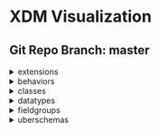 # XDM Visualization
## Git Repo Branch: master
<details>
<summary>extensions</summary>
<ul>
<details>
<summary>adobe</summary>
<ul>
<details>
<summary>b2b</summary>
<ul>
<details>
<summary>bizible</summary>
<ul>
<li><a href="http://opensource.adobe.com/xdmVisualization/prod/master/adobe.b2b.bizible.bizible-account-details.html">bizible-account-details</a></li>
<li><a href="http://opensource.adobe.com/xdmVisualization/prod/master/adobe.b2b.bizible.bizible-opportunity-details.html">bizible-opportunity-details</a></li>
<li><a href="http://opensource.adobe.com/xdmVisualization/prod/master/adobe.b2b.bizible.bizible-person-details.html">bizible-person-details</a></li>
</ul>
</details>
<details>
<summary>marketo</summary>
<ul>
<li><a href="http://opensource.adobe.com/xdmVisualization/prod/master/adobe.b2b.marketo.marketo-web-url.html">marketo-web-url</a></li>
</ul>
</details>
</ul>
</details>
<details>
<summary>experience</summary>
<ul>
<li><a href="http://opensource.adobe.com/xdmVisualization/prod/master/adobe.experience.aam-experienceevent.html">aam-experienceevent</a></li>
<li><a href="http://opensource.adobe.com/xdmVisualization/prod/master/adobe.experience.adcloud-experienceevent.html">adcloud-experienceevent</a></li>
<li><a href="http://opensource.adobe.com/xdmVisualization/prod/master/adobe.experience.adcloud-profile.html">adcloud-profile</a></li>
<details>
<summary>adcloud</summary>
<ul>
<li><a href="http://opensource.adobe.com/xdmVisualization/prod/master/adobe.experience.adcloud.adcloudsegment.html">adcloudsegment</a></li>
<li><a href="http://opensource.adobe.com/xdmVisualization/prod/master/adobe.experience.adcloud.addeliverydetails.html">addeliverydetails</a></li>
<li><a href="http://opensource.adobe.com/xdmVisualization/prod/master/adobe.experience.adcloud.advertisement.html">advertisement</a></li>
<li><a href="http://opensource.adobe.com/xdmVisualization/prod/master/adobe.experience.adcloud.attributedconversionmodel.html">attributedconversionmodel</a></li>
<li><a href="http://opensource.adobe.com/xdmVisualization/prod/master/adobe.experience.adcloud.campaign.html">campaign</a></li>
<li><a href="http://opensource.adobe.com/xdmVisualization/prod/master/adobe.experience.adcloud.conversiondetails.html">conversiondetails</a></li>
<li><a href="http://opensource.adobe.com/xdmVisualization/prod/master/adobe.experience.adcloud.creative.html">creative</a></li>
<li><a href="http://opensource.adobe.com/xdmVisualization/prod/master/adobe.experience.adcloud.creative-event.html">creative-event</a></li>
<details>
<summary>dsp</summary>
<ul>
<li><a href="http://opensource.adobe.com/xdmVisualization/prod/master/adobe.experience.adcloud.dsp.account.html">account</a></li>
<li><a href="http://opensource.adobe.com/xdmVisualization/prod/master/adobe.experience.adcloud.dsp.advertisement.html">advertisement</a></li>
<li><a href="http://opensource.adobe.com/xdmVisualization/prod/master/adobe.experience.adcloud.dsp.advertiser.html">advertiser</a></li>
<li><a href="http://opensource.adobe.com/xdmVisualization/prod/master/adobe.experience.adcloud.dsp.campaign.html">campaign</a></li>
<li><a href="http://opensource.adobe.com/xdmVisualization/prod/master/adobe.experience.adcloud.dsp.package.html">package</a></li>
<li><a href="http://opensource.adobe.com/xdmVisualization/prod/master/adobe.experience.adcloud.dsp.placement.html">placement</a></li>
<li><a href="http://opensource.adobe.com/xdmVisualization/prod/master/adobe.experience.adcloud.dsp.promotedvideo.html">promotedvideo</a></li>
<li><a href="http://opensource.adobe.com/xdmVisualization/prod/master/adobe.experience.adcloud.dsp.site.html">site</a></li>
</ul>
</details>
<li><a href="http://opensource.adobe.com/xdmVisualization/prod/master/adobe.experience.adcloud.experienceevent-all.html">experienceevent-all</a></li>
<li><a href="http://opensource.adobe.com/xdmVisualization/prod/master/adobe.experience.adcloud.fees.html">fees</a></li>
<li><a href="http://opensource.adobe.com/xdmVisualization/prod/master/adobe.experience.adcloud.inventory.html">inventory</a></li>
<li><a href="http://opensource.adobe.com/xdmVisualization/prod/master/adobe.experience.adcloud.partnerdata.html">partnerdata</a></li>
<li><a href="http://opensource.adobe.com/xdmVisualization/prod/master/adobe.experience.adcloud.productdetails.html">productdetails</a></li>
<li><a href="http://opensource.adobe.com/xdmVisualization/prod/master/adobe.experience.adcloud.profile-all.html">profile-all</a></li>
<details>
<summary>searchads</summary>
<ul>
<li><a href="http://opensource.adobe.com/xdmVisualization/prod/master/adobe.experience.adcloud.searchads.account.html">account</a></li>
<li><a href="http://opensource.adobe.com/xdmVisualization/prod/master/adobe.experience.adcloud.searchads.adgroup.html">adgroup</a></li>
<li><a href="http://opensource.adobe.com/xdmVisualization/prod/master/adobe.experience.adcloud.searchads.aggregateperformancebyad.html">aggregateperformancebyad</a></li>
<li><a href="http://opensource.adobe.com/xdmVisualization/prod/master/adobe.experience.adcloud.searchads.aggregateperformancebyadbykeyword.html">aggregateperformancebyadbykeyword</a></li>
<li><a href="http://opensource.adobe.com/xdmVisualization/prod/master/adobe.experience.adcloud.searchads.aggregateperformancebykeyword.html">aggregateperformancebykeyword</a></li>
<li><a href="http://opensource.adobe.com/xdmVisualization/prod/master/adobe.experience.adcloud.searchads.campaign.html">campaign</a></li>
<li><a href="http://opensource.adobe.com/xdmVisualization/prod/master/adobe.experience.adcloud.searchads.platform.html">platform</a></li>
<li><a href="http://opensource.adobe.com/xdmVisualization/prod/master/adobe.experience.adcloud.searchads.portfolio.html">portfolio</a></li>
<li><a href="http://opensource.adobe.com/xdmVisualization/prod/master/adobe.experience.adcloud.searchads.transactionproperties.html">transactionproperties</a></li>
</ul>
</details>
<details>
<summary>searchadvertising</summary>
<ul>
<li><a href="http://opensource.adobe.com/xdmVisualization/prod/master/adobe.experience.adcloud.searchadvertising.account.html">account</a></li>
<li><a href="http://opensource.adobe.com/xdmVisualization/prod/master/adobe.experience.adcloud.searchadvertising.adgroup.html">adgroup</a></li>
<li><a href="http://opensource.adobe.com/xdmVisualization/prod/master/adobe.experience.adcloud.searchadvertising.aggregateperformancebyad.html">aggregateperformancebyad</a></li>
<li><a href="http://opensource.adobe.com/xdmVisualization/prod/master/adobe.experience.adcloud.searchadvertising.aggregateperformancebyadbykeyword.html">aggregateperformancebyadbykeyword</a></li>
<li><a href="http://opensource.adobe.com/xdmVisualization/prod/master/adobe.experience.adcloud.searchadvertising.aggregateperformancebykeyword.html">aggregateperformancebykeyword</a></li>
<li><a href="http://opensource.adobe.com/xdmVisualization/prod/master/adobe.experience.adcloud.searchadvertising.campaign.html">campaign</a></li>
<li><a href="http://opensource.adobe.com/xdmVisualization/prod/master/adobe.experience.adcloud.searchadvertising.portfolio.html">portfolio</a></li>
</ul>
</details>
<li><a href="http://opensource.adobe.com/xdmVisualization/prod/master/adobe.experience.adcloud.segment.html">segment</a></li>
<li><a href="http://opensource.adobe.com/xdmVisualization/prod/master/adobe.experience.adcloud.stitch.html">stitch</a></li>
<li><a href="http://opensource.adobe.com/xdmVisualization/prod/master/adobe.experience.adcloud.syncedremarketingaudience.html">syncedremarketingaudience</a></li>
</ul>
</details>
<li><a href="http://opensource.adobe.com/xdmVisualization/prod/master/adobe.experience.aep-web-sdk-experienceevent.html">aep-web-sdk-experienceevent</a></li>
<li><a href="http://opensource.adobe.com/xdmVisualization/prod/master/adobe.experience.analytics-experienceevent.html">analytics-experienceevent</a></li>
<details>
<summary>analytics</summary>
<ul>
<li><a href="http://opensource.adobe.com/xdmVisualization/prod/master/adobe.experience.analytics.commerce.html">commerce</a></li>
<li><a href="http://opensource.adobe.com/xdmVisualization/prod/master/adobe.experience.analytics.evars.html">evars</a></li>
<li><a href="http://opensource.adobe.com/xdmVisualization/prod/master/adobe.experience.analytics.events.html">events</a></li>
<li><a href="http://opensource.adobe.com/xdmVisualization/prod/master/adobe.experience.analytics.experienceevent-all.html">experienceevent-all</a></li>
<li><a href="http://opensource.adobe.com/xdmVisualization/prod/master/adobe.experience.analytics.keyedlist.html">keyedlist</a></li>
<li><a href="http://opensource.adobe.com/xdmVisualization/prod/master/adobe.experience.analytics.keyvalue.html">keyvalue</a></li>
<li><a href="http://opensource.adobe.com/xdmVisualization/prod/master/adobe.experience.analytics.listdetails.html">listdetails</a></li>
<li><a href="http://opensource.adobe.com/xdmVisualization/prod/master/adobe.experience.analytics.productlistitem.html">productlistitem</a></li>
</ul>
</details>
<details>
<summary>audiencemanager</summary>
<ul>
<li><a href="http://opensource.adobe.com/xdmVisualization/prod/master/adobe.experience.audiencemanager.experienceevent-all.html">experienceevent-all</a></li>
<li><a href="http://opensource.adobe.com/xdmVisualization/prod/master/adobe.experience.audiencemanager.segmentdefinition.html">segmentdefinition</a></li>
<li><a href="http://opensource.adobe.com/xdmVisualization/prod/master/adobe.experience.audiencemanager.segmentfolder.html">segmentfolder</a></li>
</ul>
</details>
<li><a href="http://opensource.adobe.com/xdmVisualization/prod/master/adobe.experience.campaign-experienceevent.html">campaign-experienceevent</a></li>
<details>
<summary>campaign</summary>
<ul>
<li><a href="http://opensource.adobe.com/xdmVisualization/prod/master/adobe.experience.campaign.address.html">address</a></li>
<li><a href="http://opensource.adobe.com/xdmVisualization/prod/master/adobe.experience.campaign.experienceevent-all.html">experienceevent-all</a></li>
<li><a href="http://opensource.adobe.com/xdmVisualization/prod/master/adobe.experience.campaign.experienceevent-profile-owning-entities.html">experienceevent-profile-owning-entities</a></li>
<li><a href="http://opensource.adobe.com/xdmVisualization/prod/master/adobe.experience.campaign.experienceevent-profile-personal-details.html">experienceevent-profile-personal-details</a></li>
<li><a href="http://opensource.adobe.com/xdmVisualization/prod/master/adobe.experience.campaign.experienceevent-profile-preferences-details.html">experienceevent-profile-preferences-details</a></li>
<li><a href="http://opensource.adobe.com/xdmVisualization/prod/master/adobe.experience.campaign.experienceevent-profile-push-details.html">experienceevent-profile-push-details</a></li>
<li><a href="http://opensource.adobe.com/xdmVisualization/prod/master/adobe.experience.campaign.experienceevent-profile-segmentation.html">experienceevent-profile-segmentation</a></li>
<li><a href="http://opensource.adobe.com/xdmVisualization/prod/master/adobe.experience.campaign.experienceevent-profile-subscriptions.html">experienceevent-profile-subscriptions</a></li>
<li><a href="http://opensource.adobe.com/xdmVisualization/prod/master/adobe.experience.campaign.experienceevent-profile-test-profile.html">experienceevent-profile-test-profile</a></li>
<li><a href="http://opensource.adobe.com/xdmVisualization/prod/master/adobe.experience.campaign.experienceevent-profile-work-details.html">experienceevent-profile-work-details</a></li>
<li><a href="http://opensource.adobe.com/xdmVisualization/prod/master/adobe.experience.campaign.feedbackevent.html">feedbackevent</a></li>
<li><a href="http://opensource.adobe.com/xdmVisualization/prod/master/adobe.experience.campaign.journeyaifatigue.html">journeyaifatigue</a></li>
<li><a href="http://opensource.adobe.com/xdmVisualization/prod/master/adobe.experience.campaign.journeyaiscores.html">journeyaiscores</a></li>
<li><a href="http://opensource.adobe.com/xdmVisualization/prod/master/adobe.experience.campaign.mutationevent.html">mutationevent</a></li>
<li><a href="http://opensource.adobe.com/xdmVisualization/prod/master/adobe.experience.campaign.notificationsubscription.html">notificationsubscription</a></li>
<li><a href="http://opensource.adobe.com/xdmVisualization/prod/master/adobe.experience.campaign.notificationsubscriptiontarget.html">notificationsubscriptiontarget</a></li>
<li><a href="http://opensource.adobe.com/xdmVisualization/prod/master/adobe.experience.campaign.notificationunsubscriptiondetails.html">notificationunsubscriptiondetails</a></li>
<li><a href="http://opensource.adobe.com/xdmVisualization/prod/master/adobe.experience.campaign.offer-detail.html">offer-detail</a></li>
<li><a href="http://opensource.adobe.com/xdmVisualization/prod/master/adobe.experience.campaign.offer-proposition-detail.html">offer-proposition-detail</a></li>
<li><a href="http://opensource.adobe.com/xdmVisualization/prod/master/adobe.experience.campaign.offer-response-detail.html">offer-response-detail</a></li>
<details>
<summary>orchestration</summary>
<ul>
<li><a href="http://opensource.adobe.com/xdmVisualization/prod/master/adobe.experience.campaign.orchestration.eventid.html">eventid</a></li>
<li><a href="http://opensource.adobe.com/xdmVisualization/prod/master/adobe.experience.campaign.orchestration.experienceevent.html">experienceevent</a></li>
<li><a href="http://opensource.adobe.com/xdmVisualization/prod/master/adobe.experience.campaign.orchestration.orchestrationdetails.html">orchestrationdetails</a></li>
<li><a href="http://opensource.adobe.com/xdmVisualization/prod/master/adobe.experience.campaign.orchestration.reportingevent.html">reportingevent</a></li>
<li><a href="http://opensource.adobe.com/xdmVisualization/prod/master/adobe.experience.campaign.orchestration.reportingeventmetrics.html">reportingeventmetrics</a></li>
<li><a href="http://opensource.adobe.com/xdmVisualization/prod/master/adobe.experience.campaign.orchestration.reportingexternalevent.html">reportingexternalevent</a></li>
</ul>
</details>
<li><a href="http://opensource.adobe.com/xdmVisualization/prod/master/adobe.experience.campaign.profile-all.html">profile-all</a></li>
<li><a href="http://opensource.adobe.com/xdmVisualization/prod/master/adobe.experience.campaign.profile-snapshot.html">profile-snapshot</a></li>
</ul>
</details>
<li><a href="http://opensource.adobe.com/xdmVisualization/prod/master/adobe.experience.consumer-experienceevent.html">consumer-experienceevent</a></li>
<details>
<summary>customerJourneyManagement</summary>
<ul>
<li><a href="http://opensource.adobe.com/xdmVisualization/prod/master/adobe.experience.customerJourneyManagement.message-delivery-feedback.html">message-delivery-feedback</a></li>
<li><a href="http://opensource.adobe.com/xdmVisualization/prod/master/adobe.experience.customerJourneyManagement.message-interaction.html">message-interaction</a></li>
<li><a href="http://opensource.adobe.com/xdmVisualization/prod/master/adobe.experience.customerJourneyManagement.messageexecution.html">messageexecution</a></li>
<li><a href="http://opensource.adobe.com/xdmVisualization/prod/master/adobe.experience.customerJourneyManagement.messageprofile.html">messageprofile</a></li>
<li><a href="http://opensource.adobe.com/xdmVisualization/prod/master/adobe.experience.customerJourneyManagement.processing-flow-timeline.html">processing-flow-timeline</a></li>
</ul>
</details>
<details>
<summary>decisioning</summary>
<ul>
<li><a href="http://opensource.adobe.com/xdmVisualization/prod/master/adobe.experience.decisioning.activity.html">activity</a></li>
<li><a href="http://opensource.adobe.com/xdmVisualization/prod/master/adobe.experience.decisioning.activity-detail.html">activity-detail</a></li>
<li><a href="http://opensource.adobe.com/xdmVisualization/prod/master/adobe.experience.decisioning.calendar-constraint-details.html">calendar-constraint-details</a></li>
<li><a href="http://opensource.adobe.com/xdmVisualization/prod/master/adobe.experience.decisioning.calendar-constraints.html">calendar-constraints</a></li>
<li><a href="http://opensource.adobe.com/xdmVisualization/prod/master/adobe.experience.decisioning.content-component-details.html">content-component-details</a></li>
<li><a href="http://opensource.adobe.com/xdmVisualization/prod/master/adobe.experience.decisioning.content-details.html">content-details</a></li>
<li><a href="http://opensource.adobe.com/xdmVisualization/prod/master/adobe.experience.decisioning.contents.html">contents</a></li>
<li><a href="http://opensource.adobe.com/xdmVisualization/prod/master/adobe.experience.decisioning.criteria.html">criteria</a></li>
<li><a href="http://opensource.adobe.com/xdmVisualization/prod/master/adobe.experience.decisioning.criterion-details.html">criterion-details</a></li>
<li><a href="http://opensource.adobe.com/xdmVisualization/prod/master/adobe.experience.decisioning.decisionevent.html">decisionevent</a></li>
<li><a href="http://opensource.adobe.com/xdmVisualization/prod/master/adobe.experience.decisioning.decisionevent-all.html">decisionevent-all</a></li>
<li><a href="http://opensource.adobe.com/xdmVisualization/prod/master/adobe.experience.decisioning.experienceevent-proposition-interaction.html">experienceevent-proposition-interaction</a></li>
<li><a href="http://opensource.adobe.com/xdmVisualization/prod/master/adobe.experience.decisioning.fallback-content-option.html">fallback-content-option</a></li>
<li><a href="http://opensource.adobe.com/xdmVisualization/prod/master/adobe.experience.decisioning.filter.html">filter</a></li>
<li><a href="http://opensource.adobe.com/xdmVisualization/prod/master/adobe.experience.decisioning.interaction-measurement-details.html">interaction-measurement-details</a></li>
<li><a href="http://opensource.adobe.com/xdmVisualization/prod/master/adobe.experience.decisioning.lifecycle-status.html">lifecycle-status</a></li>
<li><a href="http://opensource.adobe.com/xdmVisualization/prod/master/adobe.experience.decisioning.option.html">option</a></li>
<li><a href="http://opensource.adobe.com/xdmVisualization/prod/master/adobe.experience.decisioning.option-detail.html">option-detail</a></li>
<li><a href="http://opensource.adobe.com/xdmVisualization/prod/master/adobe.experience.decisioning.option-selection-details.html">option-selection-details</a></li>
<li><a href="http://opensource.adobe.com/xdmVisualization/prod/master/adobe.experience.decisioning.personalized-content-option.html">personalized-content-option</a></li>
<li><a href="http://opensource.adobe.com/xdmVisualization/prod/master/adobe.experience.decisioning.placement.html">placement</a></li>
<li><a href="http://opensource.adobe.com/xdmVisualization/prod/master/adobe.experience.decisioning.placement-detail.html">placement-detail</a></li>
<li><a href="http://opensource.adobe.com/xdmVisualization/prod/master/adobe.experience.decisioning.profile-constraint-details.html">profile-constraint-details</a></li>
<li><a href="http://opensource.adobe.com/xdmVisualization/prod/master/adobe.experience.decisioning.profile-constraints.html">profile-constraints</a></li>
<li><a href="http://opensource.adobe.com/xdmVisualization/prod/master/adobe.experience.decisioning.proposition.html">proposition</a></li>
<li><a href="http://opensource.adobe.com/xdmVisualization/prod/master/adobe.experience.decisioning.proposition-detail.html">proposition-detail</a></li>
<li><a href="http://opensource.adobe.com/xdmVisualization/prod/master/adobe.experience.decisioning.proposition-details.html">proposition-details</a></li>
<li><a href="http://opensource.adobe.com/xdmVisualization/prod/master/adobe.experience.decisioning.proposition-interaction-detail.html">proposition-interaction-detail</a></li>
<li><a href="http://opensource.adobe.com/xdmVisualization/prod/master/adobe.experience.decisioning.proposition-metric-profile.html">proposition-metric-profile</a></li>
<li><a href="http://opensource.adobe.com/xdmVisualization/prod/master/adobe.experience.decisioning.proposition-metric-total.html">proposition-metric-total</a></li>
<li><a href="http://opensource.adobe.com/xdmVisualization/prod/master/adobe.experience.decisioning.ranking.html">ranking</a></li>
<li><a href="http://opensource.adobe.com/xdmVisualization/prod/master/adobe.experience.decisioning.ranking-details.html">ranking-details</a></li>
<li><a href="http://opensource.adobe.com/xdmVisualization/prod/master/adobe.experience.decisioning.scope-details.html">scope-details</a></li>
<li><a href="http://opensource.adobe.com/xdmVisualization/prod/master/adobe.experience.decisioning.strategy-details.html">strategy-details</a></li>
<li><a href="http://opensource.adobe.com/xdmVisualization/prod/master/adobe.experience.decisioning.tag.html">tag</a></li>
<li><a href="http://opensource.adobe.com/xdmVisualization/prod/master/adobe.experience.decisioning.tags.html">tags</a></li>
</ul>
</details>
<li><a href="http://opensource.adobe.com/xdmVisualization/prod/master/adobe.experience.edge-autofilled-environment-details.html">edge-autofilled-environment-details</a></li>
<li><a href="http://opensource.adobe.com/xdmVisualization/prod/master/adobe.experience.experienceevent-edgeregion.html">experienceevent-edgeregion</a></li>
<li><a href="http://opensource.adobe.com/xdmVisualization/prod/master/adobe.experience.implementations.html">implementations</a></li>
<li><a href="http://opensource.adobe.com/xdmVisualization/prod/master/adobe.experience.implementations-ext.html">implementations-ext</a></li>
<details>
<summary>intelligentServices</summary>
<ul>
<li><a href="http://opensource.adobe.com/xdmVisualization/prod/master/adobe.experience.intelligentServices.profile-journeyai-engagementscores.html">profile-journeyai-engagementscores</a></li>
<li><a href="http://opensource.adobe.com/xdmVisualization/prod/master/adobe.experience.intelligentServices.profile-journeyai-sendtimeoptimization.html">profile-journeyai-sendtimeoptimization</a></li>
</ul>
</details>
<details>
<summary>journeyOrchestration</summary>
<ul>
<details>
<summary>stepEvents</summary>
<ul>
<li><a href="http://opensource.adobe.com/xdmVisualization/prod/master/adobe.experience.journeyOrchestration.stepEvents.journeyClass.html">journeyClass</a></li>
<li><a href="http://opensource.adobe.com/xdmVisualization/prod/master/adobe.experience.journeyOrchestration.stepEvents.journeyStepEventActionExecutionFieldsMixin.html">journeyStepEventActionExecutionFieldsMixin</a></li>
<li><a href="http://opensource.adobe.com/xdmVisualization/prod/master/adobe.experience.journeyOrchestration.stepEvents.journeyStepEventClass.html">journeyStepEventClass</a></li>
<li><a href="http://opensource.adobe.com/xdmVisualization/prod/master/adobe.experience.journeyOrchestration.stepEvents.journeyStepEventCommonFieldsMixin.html">journeyStepEventCommonFieldsMixin</a></li>
<li><a href="http://opensource.adobe.com/xdmVisualization/prod/master/adobe.experience.journeyOrchestration.stepEvents.journeyStepEventDataFetchFieldsMixin.html">journeyStepEventDataFetchFieldsMixin</a></li>
<li><a href="http://opensource.adobe.com/xdmVisualization/prod/master/adobe.experience.journeyOrchestration.stepEvents.journeyStepEventIdentityFieldsMixin.html">journeyStepEventIdentityFieldsMixin</a></li>
<li><a href="http://opensource.adobe.com/xdmVisualization/prod/master/adobe.experience.journeyOrchestration.stepEvents.journeyStepEventJourneyFieldsMixin.html">journeyStepEventJourneyFieldsMixin</a></li>
</ul>
</details>
</ul>
</details>
<li><a href="http://opensource.adobe.com/xdmVisualization/prod/master/adobe.experience.mobile-lifecycle-details-test.html">mobile-lifecycle-details-test</a></li>
<details>
<summary>offer-management</summary>
<ul>
<li><a href="http://opensource.adobe.com/xdmVisualization/prod/master/adobe.experience.offer-management.offer-activity-detail.html">offer-activity-detail</a></li>
<li><a href="http://opensource.adobe.com/xdmVisualization/prod/master/adobe.experience.offer-management.offer-detail.html">offer-detail</a></li>
<li><a href="http://opensource.adobe.com/xdmVisualization/prod/master/adobe.experience.offer-management.proposition-response-detail.html">proposition-response-detail</a></li>
</ul>
</details>
<li><a href="http://opensource.adobe.com/xdmVisualization/prod/master/adobe.experience.profile-edgeregion.html">profile-edgeregion</a></li>
<details>
<summary>profile</summary>
<ul>
<li><a href="http://opensource.adobe.com/xdmVisualization/prod/master/adobe.experience.profile.experienceevent-shared.html">experienceevent-shared</a></li>
<li><a href="http://opensource.adobe.com/xdmVisualization/prod/master/adobe.experience.profile.profile-all.html">profile-all</a></li>
</ul>
</details>
<li><a href="http://opensource.adobe.com/xdmVisualization/prod/master/adobe.experience.target-experienceevent.html">target-experienceevent</a></li>
<details>
<summary>target</summary>
<ul>
<details>
<summary>activity</summary>
<ul>
<details>
<summary>activityevent</summary>
<ul>
<li><a href="http://opensource.adobe.com/xdmVisualization/prod/master/adobe.experience.target.activity.activityevent.context.html">context</a></li>
<li><a href="http://opensource.adobe.com/xdmVisualization/prod/master/adobe.experience.target.activity.activityevent.optionevent.html">optionevent</a></li>
<li><a href="http://opensource.adobe.com/xdmVisualization/prod/master/adobe.experience.target.activity.activityevent.segmentevent.html">segmentevent</a></li>
</ul>
</details>
<li><a href="http://opensource.adobe.com/xdmVisualization/prod/master/adobe.experience.target.activity.preview.html">preview</a></li>
</ul>
</details>
<li><a href="http://opensource.adobe.com/xdmVisualization/prod/master/adobe.experience.target.experienceevent-all.html">experienceevent-all</a></li>
<li><a href="http://opensource.adobe.com/xdmVisualization/prod/master/adobe.experience.target.experienceevent-shared.html">experienceevent-shared</a></li>
</ul>
</details>
</ul>
</details>
</ul>
</details>
<details>
<summary>airship</summary>
<ul>
<li><a href="http://opensource.adobe.com/xdmVisualization/prod/master/airship.airship-event.html">airship-event</a></li>
</ul>
</details>
<details>
<summary>facebook</summary>
<ul>
<li><a href="http://opensource.adobe.com/xdmVisualization/prod/master/facebook.facebook-conversion-event.html">facebook-conversion-event</a></li>
</ul>
</details>
</ul>
</details>
<details>
<summary>behaviors</summary>
<ul>
<li><a href="http://opensource.adobe.com/xdmVisualization/prod/master/behaviors.record.html">record</a></li>
<li><a href="http://opensource.adobe.com/xdmVisualization/prod/master/behaviors.time-series.html">time-series</a></li>
</ul>
</details>
<details>
<summary>classes</summary>
<ul>
<li><a href="http://opensource.adobe.com/xdmVisualization/prod/master/classes.aircraft.html">aircraft</a></li>
<details>
<summary>b2b</summary>
<ul>
<li><a href="http://opensource.adobe.com/xdmVisualization/prod/master/classes.b2b.account.html">account</a></li>
<li><a href="http://opensource.adobe.com/xdmVisualization/prod/master/classes.b2b.account-person.html">account-person</a></li>
<li><a href="http://opensource.adobe.com/xdmVisualization/prod/master/classes.b2b.marketing-list.html">marketing-list</a></li>
<li><a href="http://opensource.adobe.com/xdmVisualization/prod/master/classes.b2b.marketing-list-member.html">marketing-list-member</a></li>
<li><a href="http://opensource.adobe.com/xdmVisualization/prod/master/classes.b2b.opportunity.html">opportunity</a></li>
<li><a href="http://opensource.adobe.com/xdmVisualization/prod/master/classes.b2b.opportunity-contact-role.html">opportunity-contact-role</a></li>
<li><a href="http://opensource.adobe.com/xdmVisualization/prod/master/classes.b2b.opportunity-person.html">opportunity-person</a></li>
</ul>
</details>
<li><a href="http://opensource.adobe.com/xdmVisualization/prod/master/classes.campaign.html">campaign</a></li>
<li><a href="http://opensource.adobe.com/xdmVisualization/prod/master/classes.campaign-member.html">campaign-member</a></li>
<li><a href="http://opensource.adobe.com/xdmVisualization/prod/master/classes.experienceevent.html">experienceevent</a></li>
<details>
<summary>fsi</summary>
<ul>
<li><a href="http://opensource.adobe.com/xdmVisualization/prod/master/classes.fsi.atm.html">atm</a></li>
<li><a href="http://opensource.adobe.com/xdmVisualization/prod/master/classes.fsi.branch.html">branch</a></li>
<li><a href="http://opensource.adobe.com/xdmVisualization/prod/master/classes.fsi.policy.html">policy</a></li>
</ul>
</details>
<li><a href="http://opensource.adobe.com/xdmVisualization/prod/master/classes.graphs.html">graphs</a></li>
<li><a href="http://opensource.adobe.com/xdmVisualization/prod/master/classes.loan.html">loan</a></li>
<li><a href="http://opensource.adobe.com/xdmVisualization/prod/master/classes.lodging-product.html">lodging-product</a></li>
<li><a href="http://opensource.adobe.com/xdmVisualization/prod/master/classes.product.html">product</a></li>
<li><a href="http://opensource.adobe.com/xdmVisualization/prod/master/classes.profile.html">profile</a></li>
<li><a href="http://opensource.adobe.com/xdmVisualization/prod/master/classes.promotion.html">promotion</a></li>
<li><a href="http://opensource.adobe.com/xdmVisualization/prod/master/classes.restaurant.html">restaurant</a></li>
<li><a href="http://opensource.adobe.com/xdmVisualization/prod/master/classes.segmentdefinition.html">segmentdefinition</a></li>
<li><a href="http://opensource.adobe.com/xdmVisualization/prod/master/classes.vehicle-product.html">vehicle-product</a></li>
</ul>
</details>
<details>
<summary>datatypes</summary>
<ul>
<li><a href="http://opensource.adobe.com/xdmVisualization/prod/master/datatypes.application.html">application</a></li>
<details>
<summary>auditing</summary>
<ul>
<li><a href="http://opensource.adobe.com/xdmVisualization/prod/master/datatypes.auditing.auditable.html">auditable</a></li>
<li><a href="http://opensource.adobe.com/xdmVisualization/prod/master/datatypes.auditing.external-source-system-audit.html">external-source-system-audit</a></li>
</ul>
</details>
<details>
<summary>b2b</summary>
<ul>
<li><a href="http://opensource.adobe.com/xdmVisualization/prod/master/datatypes.b2b.account-organization.html">account-organization</a></li>
<li><a href="http://opensource.adobe.com/xdmVisualization/prod/master/datatypes.b2b.b2b-source.html">b2b-source</a></li>
<li><a href="http://opensource.adobe.com/xdmVisualization/prod/master/datatypes.b2b.organization.html">organization</a></li>
<li><a href="http://opensource.adobe.com/xdmVisualization/prod/master/datatypes.b2b.orgunit.html">orgunit</a></li>
</ul>
</details>
<li><a href="http://opensource.adobe.com/xdmVisualization/prod/master/datatypes.browserdetails.html">browserdetails</a></li>
<details>
<summary>channels</summary>
<ul>
<li><a href="http://opensource.adobe.com/xdmVisualization/prod/master/datatypes.channels.application.html">application</a></li>
<li><a href="http://opensource.adobe.com/xdmVisualization/prod/master/datatypes.channels.channel.html">channel</a></li>
<li><a href="http://opensource.adobe.com/xdmVisualization/prod/master/datatypes.channels.phone.html">phone</a></li>
</ul>
</details>
<details>
<summary>consent</summary>
<ul>
<li><a href="http://opensource.adobe.com/xdmVisualization/prod/master/datatypes.consent.consent-field.html">consent-field</a></li>
<li><a href="http://opensource.adobe.com/xdmVisualization/prod/master/datatypes.consent.consent-preferences.html">consent-preferences</a></li>
<li><a href="http://opensource.adobe.com/xdmVisualization/prod/master/datatypes.consent.consentstring.html">consentstring</a></li>
<li><a href="http://opensource.adobe.com/xdmVisualization/prod/master/datatypes.consent.marketing-field-basic.html">marketing-field-basic</a></li>
<li><a href="http://opensource.adobe.com/xdmVisualization/prod/master/datatypes.consent.marketing-field-subscription.html">marketing-field-subscription</a></li>
<li><a href="http://opensource.adobe.com/xdmVisualization/prod/master/datatypes.consent.personalization-field.html">personalization-field</a></li>
</ul>
</details>
<li><a href="http://opensource.adobe.com/xdmVisualization/prod/master/datatypes.currency.html">currency</a></li>
<details>
<summary>data</summary>
<ul>
<li><a href="http://opensource.adobe.com/xdmVisualization/prod/master/datatypes.data.cart-abandons.html">cart-abandons</a></li>
<li><a href="http://opensource.adobe.com/xdmVisualization/prod/master/datatypes.data.datasource.html">datasource</a></li>
<li><a href="http://opensource.adobe.com/xdmVisualization/prod/master/datatypes.data.measure.html">measure</a></li>
<li><a href="http://opensource.adobe.com/xdmVisualization/prod/master/datatypes.data.metricdefinition.html">metricdefinition</a></li>
<li><a href="http://opensource.adobe.com/xdmVisualization/prod/master/datatypes.data.opens.html">opens</a></li>
<li><a href="http://opensource.adobe.com/xdmVisualization/prod/master/datatypes.data.order.html">order</a></li>
<li><a href="http://opensource.adobe.com/xdmVisualization/prod/master/datatypes.data.pageviews.html">pageviews</a></li>
<li><a href="http://opensource.adobe.com/xdmVisualization/prod/master/datatypes.data.paymentitem.html">paymentitem</a></li>
<li><a href="http://opensource.adobe.com/xdmVisualization/prod/master/datatypes.data.record-timeseries-events.html">record-timeseries-events</a></li>
</ul>
</details>
<details>
<summary>demographic</summary>
<ul>
<li><a href="http://opensource.adobe.com/xdmVisualization/prod/master/datatypes.demographic.address.html">address</a></li>
<li><a href="http://opensource.adobe.com/xdmVisualization/prod/master/datatypes.demographic.emailaddress.html">emailaddress</a></li>
<li><a href="http://opensource.adobe.com/xdmVisualization/prod/master/datatypes.demographic.geo.html">geo</a></li>
<li><a href="http://opensource.adobe.com/xdmVisualization/prod/master/datatypes.demographic.geounit.html">geounit</a></li>
<li><a href="http://opensource.adobe.com/xdmVisualization/prod/master/datatypes.demographic.phonenumber.html">phonenumber</a></li>
<li><a href="http://opensource.adobe.com/xdmVisualization/prod/master/datatypes.demographic.place.html">place</a></li>
</ul>
</details>
<details>
<summary>deprecated</summary>
<ul>
<li><a href="http://opensource.adobe.com/xdmVisualization/prod/master/datatypes.deprecated.bounces.html">bounces</a></li>
<li><a href="http://opensource.adobe.com/xdmVisualization/prod/master/datatypes.deprecated.checkouts.html">checkouts</a></li>
<li><a href="http://opensource.adobe.com/xdmVisualization/prod/master/datatypes.deprecated.impressions.html">impressions</a></li>
<li><a href="http://opensource.adobe.com/xdmVisualization/prod/master/datatypes.deprecated.linkclicks.html">linkclicks</a></li>
<li><a href="http://opensource.adobe.com/xdmVisualization/prod/master/datatypes.deprecated.mirror-pages.html">mirror-pages</a></li>
<li><a href="http://opensource.adobe.com/xdmVisualization/prod/master/datatypes.deprecated.non-deliverables.html">non-deliverables</a></li>
<li><a href="http://opensource.adobe.com/xdmVisualization/prod/master/datatypes.deprecated.not-sent.html">not-sent</a></li>
<li><a href="http://opensource.adobe.com/xdmVisualization/prod/master/datatypes.deprecated.poi-entries.html">poi-entries</a></li>
<li><a href="http://opensource.adobe.com/xdmVisualization/prod/master/datatypes.deprecated.poi-exits.html">poi-exits</a></li>
<li><a href="http://opensource.adobe.com/xdmVisualization/prod/master/datatypes.deprecated.product-list-adds.html">product-list-adds</a></li>
<li><a href="http://opensource.adobe.com/xdmVisualization/prod/master/datatypes.deprecated.product-list-opens.html">product-list-opens</a></li>
<li><a href="http://opensource.adobe.com/xdmVisualization/prod/master/datatypes.deprecated.product-list-removals.html">product-list-removals</a></li>
<li><a href="http://opensource.adobe.com/xdmVisualization/prod/master/datatypes.deprecated.product-list-reopens.html">product-list-reopens</a></li>
<li><a href="http://opensource.adobe.com/xdmVisualization/prod/master/datatypes.deprecated.product-list-views.html">product-list-views</a></li>
<li><a href="http://opensource.adobe.com/xdmVisualization/prod/master/datatypes.deprecated.product-views.html">product-views</a></li>
<li><a href="http://opensource.adobe.com/xdmVisualization/prod/master/datatypes.deprecated.purchases.html">purchases</a></li>
<li><a href="http://opensource.adobe.com/xdmVisualization/prod/master/datatypes.deprecated.save-for-laters.html">save-for-laters</a></li>
<li><a href="http://opensource.adobe.com/xdmVisualization/prod/master/datatypes.deprecated.sends.html">sends</a></li>
<li><a href="http://opensource.adobe.com/xdmVisualization/prod/master/datatypes.deprecated.unsubscriptions.html">unsubscriptions</a></li>
<li><a href="http://opensource.adobe.com/xdmVisualization/prod/master/datatypes.deprecated.user-complaints.html">user-complaints</a></li>
</ul>
</details>
<li><a href="http://opensource.adobe.com/xdmVisualization/prod/master/datatypes.device.html">device</a></li>
<li><a href="http://opensource.adobe.com/xdmVisualization/prod/master/datatypes.enduserids.html">enduserids</a></li>
<li><a href="http://opensource.adobe.com/xdmVisualization/prod/master/datatypes.environment.html">environment</a></li>
<details>
<summary>external</summary>
<ul>
<details>
<summary>id3</summary>
<ul>
<li><a href="http://opensource.adobe.com/xdmVisualization/prod/master/datatypes.external.id3.audio.html">audio</a></li>
</ul>
</details>
<details>
<summary>iptc</summary>
<ul>
<li><a href="http://opensource.adobe.com/xdmVisualization/prod/master/datatypes.external.iptc.creator.html">creator</a></li>
<li><a href="http://opensource.adobe.com/xdmVisualization/prod/master/datatypes.external.iptc.episode.html">episode</a></li>
<li><a href="http://opensource.adobe.com/xdmVisualization/prod/master/datatypes.external.iptc.rating.html">rating</a></li>
<li><a href="http://opensource.adobe.com/xdmVisualization/prod/master/datatypes.external.iptc.season.html">season</a></li>
<li><a href="http://opensource.adobe.com/xdmVisualization/prod/master/datatypes.external.iptc.series.html">series</a></li>
</ul>
</details>
<details>
<summary>schema</summary>
<ul>
<li><a href="http://opensource.adobe.com/xdmVisualization/prod/master/datatypes.external.schema.geocircle.html">geocircle</a></li>
<li><a href="http://opensource.adobe.com/xdmVisualization/prod/master/datatypes.external.schema.geocoordinates.html">geocoordinates</a></li>
<li><a href="http://opensource.adobe.com/xdmVisualization/prod/master/datatypes.external.schema.geoshape.html">geoshape</a></li>
</ul>
</details>
</ul>
</details>
<li><a href="http://opensource.adobe.com/xdmVisualization/prod/master/datatypes.identity.html">identity</a></li>
<li><a href="http://opensource.adobe.com/xdmVisualization/prod/master/datatypes.identityitem.html">identityitem</a></li>
<details>
<summary>industry-verticals</summary>
<ul>
<li><a href="http://opensource.adobe.com/xdmVisualization/prod/master/datatypes.industry-verticals.claim.html">claim</a></li>
<li><a href="http://opensource.adobe.com/xdmVisualization/prod/master/datatypes.industry-verticals.comparisons.html">comparisons</a></li>
<li><a href="http://opensource.adobe.com/xdmVisualization/prod/master/datatypes.industry-verticals.file-transfer.html">file-transfer</a></li>
<li><a href="http://opensource.adobe.com/xdmVisualization/prod/master/datatypes.industry-verticals.financial-account.html">financial-account</a></li>
<li><a href="http://opensource.adobe.com/xdmVisualization/prod/master/datatypes.industry-verticals.form-applications.html">form-applications</a></li>
<li><a href="http://opensource.adobe.com/xdmVisualization/prod/master/datatypes.industry-verticals.implementationdetails.html">implementationdetails</a></li>
<li><a href="http://opensource.adobe.com/xdmVisualization/prod/master/datatypes.industry-verticals.impressions.html">impressions</a></li>
<li><a href="http://opensource.adobe.com/xdmVisualization/prod/master/datatypes.industry-verticals.internal-site-search.html">internal-site-search</a></li>
<li><a href="http://opensource.adobe.com/xdmVisualization/prod/master/datatypes.industry-verticals.selfservice.html">selfservice</a></li>
<li><a href="http://opensource.adobe.com/xdmVisualization/prod/master/datatypes.industry-verticals.subscription.html">subscription</a></li>
<li><a href="http://opensource.adobe.com/xdmVisualization/prod/master/datatypes.industry-verticals.telecom-subscription.html">telecom-subscription</a></li>
<li><a href="http://opensource.adobe.com/xdmVisualization/prod/master/datatypes.industry-verticals.tool-usage.html">tool-usage</a></li>
<li><a href="http://opensource.adobe.com/xdmVisualization/prod/master/datatypes.industry-verticals.transaction.html">transaction</a></li>
</ul>
</details>
<details>
<summary>marketing</summary>
<ul>
<li><a href="http://opensource.adobe.com/xdmVisualization/prod/master/datatypes.marketing.advertising.html">advertising</a></li>
<li><a href="http://opensource.adobe.com/xdmVisualization/prod/master/datatypes.marketing.advertising-break.html">advertising-break</a></li>
<li><a href="http://opensource.adobe.com/xdmVisualization/prod/master/datatypes.marketing.commerce.html">commerce</a></li>
<li><a href="http://opensource.adobe.com/xdmVisualization/prod/master/datatypes.marketing.direct-marketing.html">direct-marketing</a></li>
<li><a href="http://opensource.adobe.com/xdmVisualization/prod/master/datatypes.marketing.directmarketing-address.html">directmarketing-address</a></li>
<li><a href="http://opensource.adobe.com/xdmVisualization/prod/master/datatypes.marketing.directmarketing-emailaddress.html">directmarketing-emailaddress</a></li>
<li><a href="http://opensource.adobe.com/xdmVisualization/prod/master/datatypes.marketing.directmarketing-phonenumber.html">directmarketing-phonenumber</a></li>
<li><a href="http://opensource.adobe.com/xdmVisualization/prod/master/datatypes.marketing.marketing.html">marketing</a></li>
</ul>
</details>
<li><a href="http://opensource.adobe.com/xdmVisualization/prod/master/datatypes.media.html">media</a></li>
<li><a href="http://opensource.adobe.com/xdmVisualization/prod/master/datatypes.namespace.html">namespace</a></li>
<li><a href="http://opensource.adobe.com/xdmVisualization/prod/master/datatypes.optinout-additional-details.html">optinout-additional-details</a></li>
<details>
<summary>person</summary>
<ul>
<li><a href="http://opensource.adobe.com/xdmVisualization/prod/master/datatypes.person.person.html">person</a></li>
<li><a href="http://opensource.adobe.com/xdmVisualization/prod/master/datatypes.person.person-name.html">person-name</a></li>
</ul>
</details>
<li><a href="http://opensource.adobe.com/xdmVisualization/prod/master/datatypes.placecontext.html">placecontext</a></li>
<li><a href="http://opensource.adobe.com/xdmVisualization/prod/master/datatypes.poi-detail.html">poi-detail</a></li>
<li><a href="http://opensource.adobe.com/xdmVisualization/prod/master/datatypes.product.html">product</a></li>
<li><a href="http://opensource.adobe.com/xdmVisualization/prod/master/datatypes.productlistitem.html">productlistitem</a></li>
<li><a href="http://opensource.adobe.com/xdmVisualization/prod/master/datatypes.profilestitch.html">profilestitch</a></li>
<li><a href="http://opensource.adobe.com/xdmVisualization/prod/master/datatypes.profilestitchidentity.html">profilestitchidentity</a></li>
<li><a href="http://opensource.adobe.com/xdmVisualization/prod/master/datatypes.pushnotificationtoken.html">pushnotificationtoken</a></li>
<li><a href="http://opensource.adobe.com/xdmVisualization/prod/master/datatypes.search.html">search</a></li>
<li><a href="http://opensource.adobe.com/xdmVisualization/prod/master/datatypes.segmentidentity.html">segmentidentity</a></li>
<li><a href="http://opensource.adobe.com/xdmVisualization/prod/master/datatypes.segmentmembership.html">segmentmembership</a></li>
<li><a href="http://opensource.adobe.com/xdmVisualization/prod/master/datatypes.segmentmembershipitem.html">segmentmembershipitem</a></li>
<li><a href="http://opensource.adobe.com/xdmVisualization/prod/master/datatypes.webinfo.html">webinfo</a></li>
</ul>
</details>
<details>
<summary>fieldgroups</summary>
<ul>
<details>
<summary>account</summary>
<ul>
<li><a href="http://opensource.adobe.com/xdmVisualization/prod/master/fieldgroups.account.account-details.html">account-details</a></li>
<li><a href="http://opensource.adobe.com/xdmVisualization/prod/master/fieldgroups.account.related-accounts.html">related-accounts</a></li>
</ul>
</details>
<details>
<summary>campaign-member</summary>
<ul>
<li><a href="http://opensource.adobe.com/xdmVisualization/prod/master/fieldgroups.campaign-member.campaign-member-details.html">campaign-member-details</a></li>
</ul>
</details>
<details>
<summary>campaign</summary>
<ul>
<li><a href="http://opensource.adobe.com/xdmVisualization/prod/master/fieldgroups.campaign.campaign-details.html">campaign-details</a></li>
</ul>
</details>
<details>
<summary>experience-event</summary>
<ul>
<details>
<summary>events</summary>
<ul>
<li><a href="http://opensource.adobe.com/xdmVisualization/prod/master/fieldgroups.experience-event.events.add-to-list.html">add-to-list</a></li>
<li><a href="http://opensource.adobe.com/xdmVisualization/prod/master/fieldgroups.experience-event.events.add-to-opportunity.html">add-to-opportunity</a></li>
<li><a href="http://opensource.adobe.com/xdmVisualization/prod/master/fieldgroups.experience-event.events.convert-lead.html">convert-lead</a></li>
<li><a href="http://opensource.adobe.com/xdmVisualization/prod/master/fieldgroups.experience-event.events.emailbounced.html">emailbounced</a></li>
<li><a href="http://opensource.adobe.com/xdmVisualization/prod/master/fieldgroups.experience-event.events.emailbouncedsoft.html">emailbouncedsoft</a></li>
<li><a href="http://opensource.adobe.com/xdmVisualization/prod/master/fieldgroups.experience-event.events.emailclicked.html">emailclicked</a></li>
<li><a href="http://opensource.adobe.com/xdmVisualization/prod/master/fieldgroups.experience-event.events.emaildelivered.html">emaildelivered</a></li>
<li><a href="http://opensource.adobe.com/xdmVisualization/prod/master/fieldgroups.experience-event.events.emailopened.html">emailopened</a></li>
<li><a href="http://opensource.adobe.com/xdmVisualization/prod/master/fieldgroups.experience-event.events.emailunsubscribed.html">emailunsubscribed</a></li>
<li><a href="http://opensource.adobe.com/xdmVisualization/prod/master/fieldgroups.experience-event.events.formfilledout.html">formfilledout</a></li>
<li><a href="http://opensource.adobe.com/xdmVisualization/prod/master/fieldgroups.experience-event.events.interesting-moment.html">interesting-moment</a></li>
<li><a href="http://opensource.adobe.com/xdmVisualization/prod/master/fieldgroups.experience-event.events.linkclicks.html">linkclicks</a></li>
<li><a href="http://opensource.adobe.com/xdmVisualization/prod/master/fieldgroups.experience-event.events.new-lead.html">new-lead</a></li>
<li><a href="http://opensource.adobe.com/xdmVisualization/prod/master/fieldgroups.experience-event.events.opportunityupdated.html">opportunityupdated</a></li>
<li><a href="http://opensource.adobe.com/xdmVisualization/prod/master/fieldgroups.experience-event.events.remove-from-list.html">remove-from-list</a></li>
<li><a href="http://opensource.adobe.com/xdmVisualization/prod/master/fieldgroups.experience-event.events.remove-from-opportunity.html">remove-from-opportunity</a></li>
<li><a href="http://opensource.adobe.com/xdmVisualization/prod/master/fieldgroups.experience-event.events.scorechanged.html">scorechanged</a></li>
<li><a href="http://opensource.adobe.com/xdmVisualization/prod/master/fieldgroups.experience-event.events.statusincampaignprogressionchanged.html">statusincampaignprogressionchanged</a></li>
<li><a href="http://opensource.adobe.com/xdmVisualization/prod/master/fieldgroups.experience-event.events.visit-webpage.html">visit-webpage</a></li>
</ul>
</details>
<li><a href="http://opensource.adobe.com/xdmVisualization/prod/master/fieldgroups.experience-event.experienceevent-advertising.html">experienceevent-advertising</a></li>
<li><a href="http://opensource.adobe.com/xdmVisualization/prod/master/fieldgroups.experience-event.experienceevent-application.html">experienceevent-application</a></li>
<li><a href="http://opensource.adobe.com/xdmVisualization/prod/master/fieldgroups.experience-event.experienceevent-card-actions.html">experienceevent-card-actions</a></li>
<li><a href="http://opensource.adobe.com/xdmVisualization/prod/master/fieldgroups.experience-event.experienceevent-channel.html">experienceevent-channel</a></li>
<li><a href="http://opensource.adobe.com/xdmVisualization/prod/master/fieldgroups.experience-event.experienceevent-commerce.html">experienceevent-commerce</a></li>
<li><a href="http://opensource.adobe.com/xdmVisualization/prod/master/fieldgroups.experience-event.experienceevent-consumer.html">experienceevent-consumer</a></li>
<li><a href="http://opensource.adobe.com/xdmVisualization/prod/master/fieldgroups.experience-event.experienceevent-directmarketing.html">experienceevent-directmarketing</a></li>
<li><a href="http://opensource.adobe.com/xdmVisualization/prod/master/fieldgroups.experience-event.experienceevent-enduserids.html">experienceevent-enduserids</a></li>
<li><a href="http://opensource.adobe.com/xdmVisualization/prod/master/fieldgroups.experience-event.experienceevent-environment-details.html">experienceevent-environment-details</a></li>
<li><a href="http://opensource.adobe.com/xdmVisualization/prod/master/fieldgroups.experience-event.experienceevent-file-download-details.html">experienceevent-file-download-details</a></li>
<li><a href="http://opensource.adobe.com/xdmVisualization/prod/master/fieldgroups.experience-event.experienceevent-file-upload-details.html">experienceevent-file-upload-details</a></li>
<li><a href="http://opensource.adobe.com/xdmVisualization/prod/master/fieldgroups.experience-event.experienceevent-implementation-details.html">experienceevent-implementation-details</a></li>
<li><a href="http://opensource.adobe.com/xdmVisualization/prod/master/fieldgroups.experience-event.experienceevent-knowledge-base-details.html">experienceevent-knowledge-base-details</a></li>
<li><a href="http://opensource.adobe.com/xdmVisualization/prod/master/fieldgroups.experience-event.experienceevent-marketing.html">experienceevent-marketing</a></li>
<li><a href="http://opensource.adobe.com/xdmVisualization/prod/master/fieldgroups.experience-event.experienceevent-media.html">experienceevent-media</a></li>
<li><a href="http://opensource.adobe.com/xdmVisualization/prod/master/fieldgroups.experience-event.experienceevent-offer-impression-details.html">experienceevent-offer-impression-details</a></li>
<li><a href="http://opensource.adobe.com/xdmVisualization/prod/master/fieldgroups.experience-event.experienceevent-privacy.html">experienceevent-privacy</a></li>
<li><a href="http://opensource.adobe.com/xdmVisualization/prod/master/fieldgroups.experience-event.experienceevent-profile-stitch.html">experienceevent-profile-stitch</a></li>
<li><a href="http://opensource.adobe.com/xdmVisualization/prod/master/fieldgroups.experience-event.experienceevent-pushtracking.html">experienceevent-pushtracking</a></li>
<li><a href="http://opensource.adobe.com/xdmVisualization/prod/master/fieldgroups.experience-event.experienceevent-quote-request-details.html">experienceevent-quote-request-details</a></li>
<li><a href="http://opensource.adobe.com/xdmVisualization/prod/master/fieldgroups.experience-event.experienceevent-search.html">experienceevent-search</a></li>
<li><a href="http://opensource.adobe.com/xdmVisualization/prod/master/fieldgroups.experience-event.experienceevent-segmentmembership.html">experienceevent-segmentmembership</a></li>
<li><a href="http://opensource.adobe.com/xdmVisualization/prod/master/fieldgroups.experience-event.experienceevent-service-payment-details.html">experienceevent-service-payment-details</a></li>
<li><a href="http://opensource.adobe.com/xdmVisualization/prod/master/fieldgroups.experience-event.experienceevent-social-network-usage-details.html">experienceevent-social-network-usage-details</a></li>
<li><a href="http://opensource.adobe.com/xdmVisualization/prod/master/fieldgroups.experience-event.experienceevent-support-site-search.html">experienceevent-support-site-search</a></li>
<li><a href="http://opensource.adobe.com/xdmVisualization/prod/master/fieldgroups.experience-event.experienceevent-survey-response-details.html">experienceevent-survey-response-details</a></li>
<li><a href="http://opensource.adobe.com/xdmVisualization/prod/master/fieldgroups.experience-event.experienceevent-technical-details.html">experienceevent-technical-details</a></li>
<li><a href="http://opensource.adobe.com/xdmVisualization/prod/master/fieldgroups.experience-event.experienceevent-user-login-details.html">experienceevent-user-login-details</a></li>
<li><a href="http://opensource.adobe.com/xdmVisualization/prod/master/fieldgroups.experience-event.experienceevent-web.html">experienceevent-web</a></li>
<details>
<summary>industry-verticals</summary>
<ul>
<li><a href="http://opensource.adobe.com/xdmVisualization/prod/master/fieldgroups.experience-event.industry-verticals.experienceevent-alert-impressions.html">experienceevent-alert-impressions</a></li>
<li><a href="http://opensource.adobe.com/xdmVisualization/prod/master/fieldgroups.experience-event.industry-verticals.experienceevent-balance-transfers.html">experienceevent-balance-transfers</a></li>
<li><a href="http://opensource.adobe.com/xdmVisualization/prod/master/fieldgroups.experience-event.industry-verticals.experienceevent-bill-pay-details.html">experienceevent-bill-pay-details</a></li>
<li><a href="http://opensource.adobe.com/xdmVisualization/prod/master/fieldgroups.experience-event.industry-verticals.experienceevent-card-application-details.html">experienceevent-card-application-details</a></li>
<li><a href="http://opensource.adobe.com/xdmVisualization/prod/master/fieldgroups.experience-event.industry-verticals.experienceevent-claim-details.html">experienceevent-claim-details</a></li>
<li><a href="http://opensource.adobe.com/xdmVisualization/prod/master/fieldgroups.experience-event.industry-verticals.experienceevent-contact-request-details.html">experienceevent-contact-request-details</a></li>
<li><a href="http://opensource.adobe.com/xdmVisualization/prod/master/fieldgroups.experience-event.industry-verticals.experienceevent-credit-limit-increase-details.html">experienceevent-credit-limit-increase-details</a></li>
<li><a href="http://opensource.adobe.com/xdmVisualization/prod/master/fieldgroups.experience-event.industry-verticals.experienceevent-deposit-details.html">experienceevent-deposit-details</a></li>
<li><a href="http://opensource.adobe.com/xdmVisualization/prod/master/fieldgroups.experience-event.industry-verticals.experienceevent-device-trade-in-details.html">experienceevent-device-trade-in-details</a></li>
<li><a href="http://opensource.adobe.com/xdmVisualization/prod/master/fieldgroups.experience-event.industry-verticals.experienceevent-dining-reservation.html">experienceevent-dining-reservation</a></li>
<li><a href="http://opensource.adobe.com/xdmVisualization/prod/master/fieldgroups.experience-event.industry-verticals.experienceevent-flight-reservation.html">experienceevent-flight-reservation</a></li>
<li><a href="http://opensource.adobe.com/xdmVisualization/prod/master/fieldgroups.experience-event.industry-verticals.experienceevent-insurance-claim-process.html">experienceevent-insurance-claim-process</a></li>
<li><a href="http://opensource.adobe.com/xdmVisualization/prod/master/fieldgroups.experience-event.industry-verticals.experienceevent-loan-application-details.html">experienceevent-loan-application-details</a></li>
<li><a href="http://opensource.adobe.com/xdmVisualization/prod/master/fieldgroups.experience-event.industry-verticals.experienceevent-lodging-reservation.html">experienceevent-lodging-reservation</a></li>
<li><a href="http://opensource.adobe.com/xdmVisualization/prod/master/fieldgroups.experience-event.industry-verticals.experienceevent-prescription-details.html">experienceevent-prescription-details</a></li>
<li><a href="http://opensource.adobe.com/xdmVisualization/prod/master/fieldgroups.experience-event.industry-verticals.experienceevent-reservation-details.html">experienceevent-reservation-details</a></li>
<li><a href="http://opensource.adobe.com/xdmVisualization/prod/master/fieldgroups.experience-event.industry-verticals.experienceevent-reservation-search.html">experienceevent-reservation-search</a></li>
<li><a href="http://opensource.adobe.com/xdmVisualization/prod/master/fieldgroups.experience-event.industry-verticals.experienceevent-upgrade-details.html">experienceevent-upgrade-details</a></li>
<li><a href="http://opensource.adobe.com/xdmVisualization/prod/master/fieldgroups.experience-event.industry-verticals.experienceevent-upsell-details.html">experienceevent-upsell-details</a></li>
<li><a href="http://opensource.adobe.com/xdmVisualization/prod/master/fieldgroups.experience-event.industry-verticals.experienceevent-vehicle-reservation.html">experienceevent-vehicle-reservation</a></li>
<li><a href="http://opensource.adobe.com/xdmVisualization/prod/master/fieldgroups.experience-event.industry-verticals.experienceevent-warranty-claim-process.html">experienceevent-warranty-claim-process</a></li>
</ul>
</details>
</ul>
</details>
<details>
<summary>graphs</summary>
<ul>
<li><a href="http://opensource.adobe.com/xdmVisualization/prod/master/fieldgroups.graphs.graph.html">graph</a></li>
<li><a href="http://opensource.adobe.com/xdmVisualization/prod/master/fieldgroups.graphs.graph-edge.html">graph-edge</a></li>
<li><a href="http://opensource.adobe.com/xdmVisualization/prod/master/fieldgroups.graphs.graph-node.html">graph-node</a></li>
</ul>
</details>
<details>
<summary>opportunity-contact-role</summary>
<ul>
<li><a href="http://opensource.adobe.com/xdmVisualization/prod/master/fieldgroups.opportunity-contact-role.opportunity-contact-role-details.html">opportunity-contact-role-details</a></li>
</ul>
</details>
<details>
<summary>opportunity</summary>
<ul>
<li><a href="http://opensource.adobe.com/xdmVisualization/prod/master/fieldgroups.opportunity.opportunity-details.html">opportunity-details</a></li>
</ul>
</details>
<details>
<summary>product</summary>
<ul>
<li><a href="http://opensource.adobe.com/xdmVisualization/prod/master/fieldgroups.product.product-catalog.html">product-catalog</a></li>
<li><a href="http://opensource.adobe.com/xdmVisualization/prod/master/fieldgroups.product.product-catalog-category.html">product-catalog-category</a></li>
<li><a href="http://opensource.adobe.com/xdmVisualization/prod/master/fieldgroups.product.product-category.html">product-category</a></li>
<li><a href="http://opensource.adobe.com/xdmVisualization/prod/master/fieldgroups.product.product-identifiers.html">product-identifiers</a></li>
<li><a href="http://opensource.adobe.com/xdmVisualization/prod/master/fieldgroups.product.product-measurement.html">product-measurement</a></li>
</ul>
</details>
<details>
<summary>profile</summary>
<ul>
<li><a href="http://opensource.adobe.com/xdmVisualization/prod/master/fieldgroups.profile.b2b-person-components.html">b2b-person-components</a></li>
<li><a href="http://opensource.adobe.com/xdmVisualization/prod/master/fieldgroups.profile.b2b-person-details.html">b2b-person-details</a></li>
<li><a href="http://opensource.adobe.com/xdmVisualization/prod/master/fieldgroups.profile.profile-consents.html">profile-consents</a></li>
<li><a href="http://opensource.adobe.com/xdmVisualization/prod/master/fieldgroups.profile.profile-directmarketing.html">profile-directmarketing</a></li>
<li><a href="http://opensource.adobe.com/xdmVisualization/prod/master/fieldgroups.profile.profile-loyalty-details.html">profile-loyalty-details</a></li>
<li><a href="http://opensource.adobe.com/xdmVisualization/prod/master/fieldgroups.profile.profile-other-work-details.html">profile-other-work-details</a></li>
<li><a href="http://opensource.adobe.com/xdmVisualization/prod/master/fieldgroups.profile.profile-owning-entities.html">profile-owning-entities</a></li>
<li><a href="http://opensource.adobe.com/xdmVisualization/prod/master/fieldgroups.profile.profile-person-details.html">profile-person-details</a></li>
<li><a href="http://opensource.adobe.com/xdmVisualization/prod/master/fieldgroups.profile.profile-person-details-v2.html">profile-person-details-v2</a></li>
<li><a href="http://opensource.adobe.com/xdmVisualization/prod/master/fieldgroups.profile.profile-personal-details.html">profile-personal-details</a></li>
<li><a href="http://opensource.adobe.com/xdmVisualization/prod/master/fieldgroups.profile.profile-personal-finance-details.html">profile-personal-finance-details</a></li>
<li><a href="http://opensource.adobe.com/xdmVisualization/prod/master/fieldgroups.profile.profile-personal-tax-profile-details.html">profile-personal-tax-profile-details</a></li>
<li><a href="http://opensource.adobe.com/xdmVisualization/prod/master/fieldgroups.profile.profile-phones.html">profile-phones</a></li>
<li><a href="http://opensource.adobe.com/xdmVisualization/prod/master/fieldgroups.profile.profile-preferences-details.html">profile-preferences-details</a></li>
<li><a href="http://opensource.adobe.com/xdmVisualization/prod/master/fieldgroups.profile.profile-privacy.html">profile-privacy</a></li>
<li><a href="http://opensource.adobe.com/xdmVisualization/prod/master/fieldgroups.profile.profile-push-notification-details.html">profile-push-notification-details</a></li>
<li><a href="http://opensource.adobe.com/xdmVisualization/prod/master/fieldgroups.profile.profile-segmentation.html">profile-segmentation</a></li>
<li><a href="http://opensource.adobe.com/xdmVisualization/prod/master/fieldgroups.profile.profile-subscriptions.html">profile-subscriptions</a></li>
<li><a href="http://opensource.adobe.com/xdmVisualization/prod/master/fieldgroups.profile.profile-telecom-subscription.html">profile-telecom-subscription</a></li>
<li><a href="http://opensource.adobe.com/xdmVisualization/prod/master/fieldgroups.profile.profile-test-profile.html">profile-test-profile</a></li>
<li><a href="http://opensource.adobe.com/xdmVisualization/prod/master/fieldgroups.profile.profile-travel-preferences.html">profile-travel-preferences</a></li>
<li><a href="http://opensource.adobe.com/xdmVisualization/prod/master/fieldgroups.profile.profile-user-account-details.html">profile-user-account-details</a></li>
<li><a href="http://opensource.adobe.com/xdmVisualization/prod/master/fieldgroups.profile.profile-work-details.html">profile-work-details</a></li>
</ul>
</details>
<details>
<summary>segment-definition</summary>
<ul>
<li><a href="http://opensource.adobe.com/xdmVisualization/prod/master/fieldgroups.segment-definition.segmentdefinition-expression.html">segmentdefinition-expression</a></li>
</ul>
</details>
<details>
<summary>shared</summary>
<ul>
<li><a href="http://opensource.adobe.com/xdmVisualization/prod/master/fieldgroups.shared.external-source-system-audit-details.html">external-source-system-audit-details</a></li>
<li><a href="http://opensource.adobe.com/xdmVisualization/prod/master/fieldgroups.shared.identitymap.html">identitymap</a></li>
<li><a href="http://opensource.adobe.com/xdmVisualization/prod/master/fieldgroups.shared.person-identifier.html">person-identifier</a></li>
</ul>
</details>
</ul>
</details>
<details>
<summary>uberschemas</summary>
<ul>
<li><a href="http://opensource.adobe.com/xdmVisualization/prod/master/uberschemas.account-generated.html">account-generated</a></li>
<li><a href="http://opensource.adobe.com/xdmVisualization/prod/master/uberschemas.account-person-generated.html">account-person-generated</a></li>
<details>
<summary>automotive</summary>
<ul>
<li><a href="http://opensource.adobe.com/xdmVisualization/prod/master/uberschemas.automotive.experienceevent-generated-automotive.html">experienceevent-generated-automotive</a></li>
<li><a href="http://opensource.adobe.com/xdmVisualization/prod/master/uberschemas.automotive.profile-generated-automotive.html">profile-generated-automotive</a></li>
</ul>
</details>
<li><a href="http://opensource.adobe.com/xdmVisualization/prod/master/uberschemas.campaign-generated.html">campaign-generated</a></li>
<li><a href="http://opensource.adobe.com/xdmVisualization/prod/master/uberschemas.campaign-member-generated.html">campaign-member-generated</a></li>
<details>
<summary>education</summary>
<ul>
<li><a href="http://opensource.adobe.com/xdmVisualization/prod/master/uberschemas.education.experienceevent-generated-education.html">experienceevent-generated-education</a></li>
<li><a href="http://opensource.adobe.com/xdmVisualization/prod/master/uberschemas.education.profile-generated-education.html">profile-generated-education</a></li>
</ul>
</details>
<li><a href="http://opensource.adobe.com/xdmVisualization/prod/master/uberschemas.experienceevent-generated.html">experienceevent-generated</a></li>
<details>
<summary>financial_services</summary>
<ul>
<li><a href="http://opensource.adobe.com/xdmVisualization/prod/master/uberschemas.financial_services.experienceevent-generated-financial_services.html">experienceevent-generated-financial_services</a></li>
<li><a href="http://opensource.adobe.com/xdmVisualization/prod/master/uberschemas.financial_services.profile-generated-financial_services.html">profile-generated-financial_services</a></li>
</ul>
</details>
<li><a href="http://opensource.adobe.com/xdmVisualization/prod/master/uberschemas.graphs-generated.html">graphs-generated</a></li>
<details>
<summary>health_and_life_sciences</summary>
<ul>
<li><a href="http://opensource.adobe.com/xdmVisualization/prod/master/uberschemas.health_and_life_sciences.experienceevent-generated-health_and_life_sciences.html">experienceevent-generated-health_and_life_sciences</a></li>
<li><a href="http://opensource.adobe.com/xdmVisualization/prod/master/uberschemas.health_and_life_sciences.profile-generated-health_and_life_sciences.html">profile-generated-health_and_life_sciences</a></li>
</ul>
</details>
<details>
<summary>high_tech</summary>
<ul>
<li><a href="http://opensource.adobe.com/xdmVisualization/prod/master/uberschemas.high_tech.experienceevent-generated-high_tech.html">experienceevent-generated-high_tech</a></li>
<li><a href="http://opensource.adobe.com/xdmVisualization/prod/master/uberschemas.high_tech.profile-generated-high_tech.html">profile-generated-high_tech</a></li>
</ul>
</details>
<details>
<summary>manufacturing</summary>
<ul>
<li><a href="http://opensource.adobe.com/xdmVisualization/prod/master/uberschemas.manufacturing.experienceevent-generated-manufacturing.html">experienceevent-generated-manufacturing</a></li>
<li><a href="http://opensource.adobe.com/xdmVisualization/prod/master/uberschemas.manufacturing.profile-generated-manufacturing.html">profile-generated-manufacturing</a></li>
</ul>
</details>
<li><a href="http://opensource.adobe.com/xdmVisualization/prod/master/uberschemas.marketing-list-generated.html">marketing-list-generated</a></li>
<li><a href="http://opensource.adobe.com/xdmVisualization/prod/master/uberschemas.marketing-list-member-generated.html">marketing-list-member-generated</a></li>
<details>
<summary>media_and_entertainment</summary>
<ul>
<li><a href="http://opensource.adobe.com/xdmVisualization/prod/master/uberschemas.media_and_entertainment.experienceevent-generated-media_and_entertainment.html">experienceevent-generated-media_and_entertainment</a></li>
<li><a href="http://opensource.adobe.com/xdmVisualization/prod/master/uberschemas.media_and_entertainment.profile-generated-media_and_entertainment.html">profile-generated-media_and_entertainment</a></li>
</ul>
</details>
<li><a href="http://opensource.adobe.com/xdmVisualization/prod/master/uberschemas.opportunity-contact-role-generated.html">opportunity-contact-role-generated</a></li>
<li><a href="http://opensource.adobe.com/xdmVisualization/prod/master/uberschemas.opportunity-generated.html">opportunity-generated</a></li>
<li><a href="http://opensource.adobe.com/xdmVisualization/prod/master/uberschemas.opportunity-person-generated.html">opportunity-person-generated</a></li>
<li><a href="http://opensource.adobe.com/xdmVisualization/prod/master/uberschemas.product-generated.html">product-generated</a></li>
<li><a href="http://opensource.adobe.com/xdmVisualization/prod/master/uberschemas.profile-generated.html">profile-generated</a></li>
<details>
<summary>public_sector</summary>
<ul>
<li><a href="http://opensource.adobe.com/xdmVisualization/prod/master/uberschemas.public_sector.experienceevent-generated-public_sector.html">experienceevent-generated-public_sector</a></li>
<li><a href="http://opensource.adobe.com/xdmVisualization/prod/master/uberschemas.public_sector.profile-generated-public_sector.html">profile-generated-public_sector</a></li>
</ul>
</details>
<details>
<summary>retail</summary>
<ul>
<li><a href="http://opensource.adobe.com/xdmVisualization/prod/master/uberschemas.retail.experienceevent-generated-retail.html">experienceevent-generated-retail</a></li>
<li><a href="http://opensource.adobe.com/xdmVisualization/prod/master/uberschemas.retail.profile-generated-retail.html">profile-generated-retail</a></li>
</ul>
</details>
<li><a href="http://opensource.adobe.com/xdmVisualization/prod/master/uberschemas.segmentdefinition-generated.html">segmentdefinition-generated</a></li>
<details>
<summary>telecom</summary>
<ul>
<li><a href="http://opensource.adobe.com/xdmVisualization/prod/master/uberschemas.telecom.experienceevent-generated-telecom.html">experienceevent-generated-telecom</a></li>
<li><a href="http://opensource.adobe.com/xdmVisualization/prod/master/uberschemas.telecom.profile-generated-telecom.html">profile-generated-telecom</a></li>
</ul>
</details>
<details>
<summary>travel_and_hospitality</summary>
<ul>
<li><a href="http://opensource.adobe.com/xdmVisualization/prod/master/uberschemas.travel_and_hospitality.experienceevent-generated-travel_and_hospitality.html">experienceevent-generated-travel_and_hospitality</a></li>
<li><a href="http://opensource.adobe.com/xdmVisualization/prod/master/uberschemas.travel_and_hospitality.profile-generated-travel_and_hospitality.html">profile-generated-travel_and_hospitality</a></li>
</ul>
</details>
</ul>
</details>

